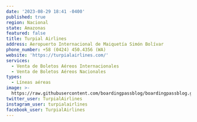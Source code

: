 ```yaml
---
date: '2023-08-29 18:41 -0400'
published: true
region: Nacional
state: Amazonas
featured: false
title: Turpial Airlines
address: Aeropuerto Internacional de Maiquetía Simón Bolívar
phone_number: +58 (0424) 450.4356 (WA)
website: 'https://turpialairlines.com/'
services:
  - Venta de Boletos Aéreos Internacionales
  - Venta de Boletos Aéreos Nacionales
types:
  - Líneas aéreas
image: >-
  https://raw.githubusercontent.com/boardingpassblog/boardingpassblog.github.io/main/assets/images/TURPIAL-AIRLINES-LOGO.jpg
twitter_user: TurpialAirlines
instagram_user: turpialairlines
facebook_user: TurpialAirlines
---
```

